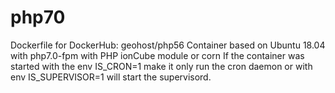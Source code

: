 # php70
Dockerfile for DockerHub: geohost/php56
Container based on Ubuntu 18.04 with php7.0-fpm with PHP ionCube module or corn
If the container was started with the env IS_CRON=1 make it only run the cron daemon
or with env IS_SUPERVISOR=1 will start the supervisord.

